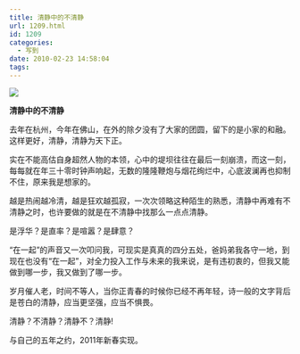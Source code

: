 ```yaml
---
title: 清静中的不清静
url: 1209.html
id: 1209
categories:
  - 写到
date: 2010-02-23 14:58:04
tags:
---
```


![](http://photo.guolaijie.com/rooufer/attachments/month_1002/h2010223145724.jpg)  
  

**清静中的不清静**

  
去年在杭州，今年在佛山，在外的除夕没有了大家的团圆，留下的是小家的和融。这样更好，清静，清静为天下正。  
  
实在不能高估自身超然人物的本领，心中的堤坝往往在最后一刻崩溃，而这一刻，每每就在年三十零时钟声响起，无数的隆隆鞭炮与烟花绚烂中，心底波澜再也抑制不住，原来我是想家的。  
  
越是热闹越冷清，越是狂欢越孤寂，一次次领略这种陌生的熟悉，清静中再难有不清静之时，也许要做的就是在不清静中找那么一点点清静。  
  
是浮华？是直率？是喧嚣？是肆意？  
  
“在一起”的声音又一次叩问我，可现实是真真的四分五处，爸妈弟我各守一地，到现在也没有“在一起”，对全力投入工作与未来的我来说，是有违初衷的，但我又能做到哪一步，我又做到了哪一步。  
  
岁月催人老，时间不等人，当你正青春的时候你已经不再年轻，诗一般的文字背后是苍白的清静，应当更坚强，应当不惧畏。  
  
清静？不清静？清静不？清静!  
  
与自己的五年之约，2011年新春实现。
